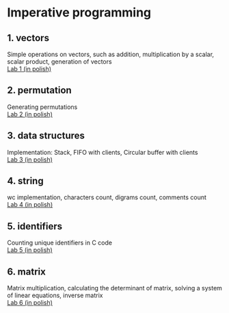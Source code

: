 # Imperative programming

## 1. vectors
Simple operations on vectors, such as addition, multiplication by a scalar, scalar product, generation of vectors <br />
[Lab 1 (in polish)](https://github.com/bartipablo/imperative-programming/blob/main/01-vectors/problem/problem%201.pdf)
## 2. permutation
Generating permutations <br />
[Lab 2 (in polish)](https://github.com/bartipablo/imperative-programming/blob/main/02-permutation/problem/problem%202.pdf)
## 3. data structures
Implementation: Stack, FIFO with clients, Circular buffer with clients <br />
[Lab 3 (in polish)](https://github.com/bartipablo/imperative-programming/blob/main/03-data_structures/problem/problem%203.pdf)
## 4. string
wc implementation, characters count, digrams count, comments count <br />
[Lab 4 (in polish)](https://github.com/bartipablo/imperative-programming/blob/main/04-string/problem/problem%204.pdf)
## 5. identifiers
Counting unique identifiers in C code <br />
[Lab 5 (in polish)](https://github.com/bartipablo/imperative-programming/blob/main/05-identifiers/problem/problem%205.pdf)
## 6. matrix
Matrix multiplication, calculating the determinant of matrix, solving a system of linear equations, inverse matrix <br />
[Lab 6 (in polish)](https://github.com/bartipablo/imperative-programming/blob/main/06-matrix/problem/problem%206.pdf)
